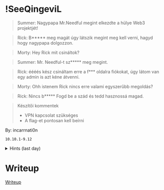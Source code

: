 # !SeeQingeviL

> Summer: Nagypapa Mr.Needful megint elkezdte a hülye Web3 projektjét!

> Rick: B***** meg magát úgy látszik megint meg kell verni, hagyd hogy nagypapa dolgozzon.

> Morty: Hey Rick mit csináltok?

> Summer: Mr. Needful-t sz***** meg megint.

> Rick: éééés kész csináltam erre a f*** oldalra fiókokat, úgy látom van egy admin is azt kéne átvenni.

> Morty: Ohh istenem Rick nincs erre valami egyszerűbb megoldás?

> Rick: Nincs b***** Fogd be a szád és tedd hasznossá magad.

> Készítői kommentek
> 
> * VPN kapcsolat szükséges
> * A flag-et pontosan kell beírni

By: incarrnati0n

`10.10.1-9.12 `

<details>
  <summary>Hints (last day)</summary> 
  
Olvasd el a challenge nevét mégegyszer
biztos csak két oldal van?

</details>


# Writeup

[Writeup](WRITEUP.md)
